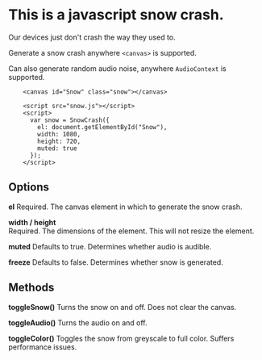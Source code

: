 # This is a javascript snow crash.

Our devices just don't crash the way they used to.  

Generate a snow crash anywhere `<canvas>` is supported.  

Can also generate random audio noise, anywhere `AudioContext` is supported.

```
    <canvas id="Snow" class="snow"></canvas>

    <script src="snow.js"></script>
    <script>
      var snow = SnowCrash({
        el: document.getElementById("Snow"),
        width: 1080,
        height: 720,
        muted: true
      });
    </script>
```

## Options

**el** 
Required. The canvas element in which to generate the snow crash.

**width / height**  
Required. The dimensions of the element.  This will not resize the element.

**muted** 
Defaults to true.  Determines whether audio is audible.

**freeze** 
Defaults to false.  Determines whether snow is generated.


## Methods

**toggleSnow()**
Turns the snow on and off.  Does not clear the canvas.

**toggleAudio()**
Turns the audio on and off.

**toggleColor()**
Toggles the snow from greyscale to full color.  Suffers performance issues.







